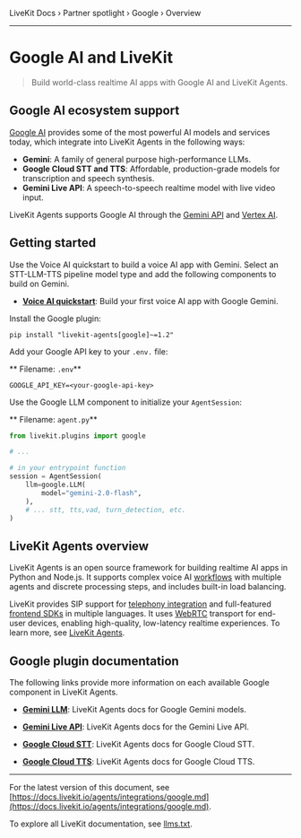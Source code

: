 LiveKit Docs › Partner spotlight › Google › Overview

---

# Google AI and LiveKit

> Build world-class realtime AI apps with Google AI and LiveKit Agents.

## Google AI ecosystem support

[Google AI](https://ai.google.dev/) provides some of the most powerful AI models and services today, which integrate into LiveKit Agents in the following ways:

- **Gemini**: A family of general purpose high-performance LLMs.
- **Google Cloud STT and TTS**: Affordable, production-grade models for transcription and speech synthesis.
- **Gemini Live API**: A speech-to-speech realtime model with live video input.

LiveKit Agents supports Google AI through the [Gemini API](https://ai.google.dev/gemini-api) and [Vertex AI](https://cloud.google.com/vertex-ai).

## Getting started

Use the Voice AI quickstart to build a voice AI app with Gemini. Select an STT-LLM-TTS pipeline model type and add the following components to build on Gemini.

- **[Voice AI quickstart](https://docs.livekit.io/agents/start/voice-ai.md)**: Build your first voice AI app with Google Gemini.

Install the Google plugin:

```shell
pip install "livekit-agents[google]~=1.2"

```

Add your Google API key to your `.env.` file:

** Filename: `.env`**

```shell
GOOGLE_API_KEY=<your-google-api-key>

```

Use the Google LLM component to initialize your `AgentSession`:

** Filename: `agent.py`**

```python
from livekit.plugins import google

# ...

# in your entrypoint function
session = AgentSession(
    llm=google.LLM(
        model="gemini-2.0-flash",
    ),
    # ... stt, tts,vad, turn_detection, etc.
)

```

## LiveKit Agents overview

LiveKit Agents is an open source framework for building realtime AI apps in Python and Node.js. It supports complex voice AI [workflows](https://docs.livekit.io/agents/build/workflows.md) with multiple agents and discrete processing steps, and includes built-in load balancing.

LiveKit provides SIP support for [telephony integration](https://docs.livekit.io/agents/start/telephony.md) and full-featured [frontend SDKs](https://docs.livekit.io/agents/start/frontend.md) in multiple languages. It uses [WebRTC](https://docs.livekit.io/home/get-started/intro-to-livekit.md#what-is-webrtc) transport for end-user devices, enabling high-quality, low-latency realtime experiences. To learn more, see [LiveKit Agents](https://docs.livekit.io/agents.md).

## Google plugin documentation

The following links provide more information on each available Google component in LiveKit Agents.

- **[Gemini LLM](https://docs.livekit.io/agents/integrations/llm/gemini.md)**: LiveKit Agents docs for Google Gemini models.

- **[Gemini Live API](https://docs.livekit.io/agents/integrations/realtime/gemini.md)**: LiveKit Agents docs for the Gemini Live API.

- **[Google Cloud STT](https://docs.livekit.io/agents/integrations/stt/google.md)**: LiveKit Agents docs for Google Cloud STT.

- **[Google Cloud TTS](https://docs.livekit.io/agents/integrations/tts/google.md)**: LiveKit Agents docs for Google Cloud TTS.

---


For the latest version of this document, see [https://docs.livekit.io/agents/integrations/google.md](https://docs.livekit.io/agents/integrations/google.md).

To explore all LiveKit documentation, see [llms.txt](https://docs.livekit.io/llms.txt).